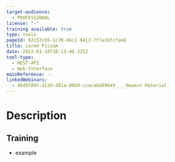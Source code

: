```yaml
---
target-audience:
  - PROFESSIONAL
license: "-"
training available: true
type: tools
pageId: 92c57c85-1c70-46c2-9413-7f7a1bfcfae8
title: Lorem Picsum
date: 2022-01-10T10:13:49.325Z
tool-type:
  - REST-API
  - Web-Interface
mainReference: --
linkedWebinars:
  - d8d9f895-d120-491a-80b0-ccaca6d89649____Newest Material.
---
```

# Description

## Training
- example 